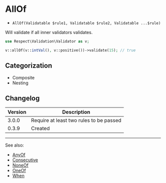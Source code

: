 # AllOf

- `AllOf(Validatable $rule1, Validatable $rule2, Validatable ...$rule)`

Will validate if all inner validators validates.

```php
use Respect\Validation\Validator as v;

v::allOf(v::intVal(), v::positive())->validate(15); // true
```

## Categorization

- Composite
- Nesting

## Changelog

Version | Description
--------|-------------
  3.0.0 | Require at least two rules to be passed
  0.3.9 | Created

***
See also:

- [AnyOf](AnyOf.md)
- [Consecutive](Consecutive.md)
- [NoneOf](NoneOf.md)
- [OneOf](OneOf.md)
- [When](When.md)
